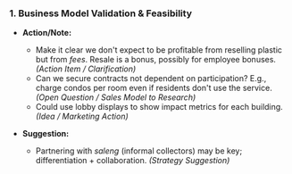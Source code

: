 ### **1. Business Model Validation & Feasibility**

* **Action/Note:**

  * Make it clear we don't expect to be profitable from reselling plastic but from *fees*. Resale is a bonus, possibly for employee bonuses. *(Action Item / Clarification)*
  * Can we secure contracts not dependent on participation? E.g., charge condos per room even if residents don't use the service. *(Open Question / Sales Model to Research)*
  * Could use lobby displays to show impact metrics for each building. *(Idea / Marketing Action)*
* **Suggestion:**

  * Partnering with *saleng* (informal collectors) may be key; differentiation + collaboration. *(Strategy Suggestion)* 